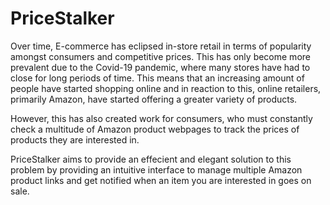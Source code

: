# PriceStalker
Over time, E-commerce has eclipsed in-store retail in terms of popularity amongst consumers and competitive prices. This has only become more prevalent due to the Covid-19 pandemic, where many stores have had to close for long periods of time. This means that an increasing amount of people have started shopping online and in reaction to this, online retailers, primarily Amazon, have started offering a greater variety of products.

However, this has also created work for consumers, who must constantly check a multitude of Amazon product webpages to track the prices of products they are interested in. 

PriceStalker aims to provide an effecient and elegant solution to this problem by providing an intuitive interface to manage multiple Amazon product links and get notified when an item you are interested in goes on sale. 
